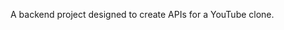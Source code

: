 <!-- Practice backend with javascript. -->
A backend project designed to create APIs for a YouTube clone.






